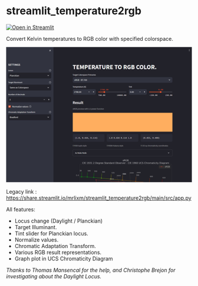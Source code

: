 # streamlit_temperature2rgb

[![Open in Streamlit](https://static.streamlit.io/badges/streamlit_badge_black_white.svg)](https://mrlixm-temperature2rgb.streamlit.app)

Convert Kelvin temperatures to RGB color with specified colorspace.
 
![screenshot of the web-app](./doc/img/main-screenshot.png)

Legacy link : https://share.streamlit.io/mrlixm/streamlit_temperature2rgb/main/src/app.py

All features:

- Locus change (Daylight / Planckian)
- Target Illuminant.
- Tint slider for Planckian locus.
- Normalize values.
- Chromatic Adaptation Transform.
- Various RGB result representations.
- Graph plot in UCS Chromaticity Diagram

_Thanks to Thomas Mansencal for the help, and Christophe Brejon for
 investigating about the Daylight Locus._
